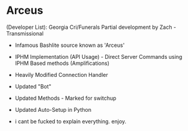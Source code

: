 # Arceus
(Developer List): Georgia Cri/Funerals
Partial development by Zach - Transmissional

- Infamous Bashlite source known as 'Arceus'
- IPHM Implementation (API Usage) - Direct Server Commands using IPHM Based methods (Amplifications)
- Heavily Modified Connection Handler
- Updated "Bot"
- Updated Methods - Marked for switchup
- Updated Auto-Setup in Python

- i cant be fucked to explain everything. enjoy.
